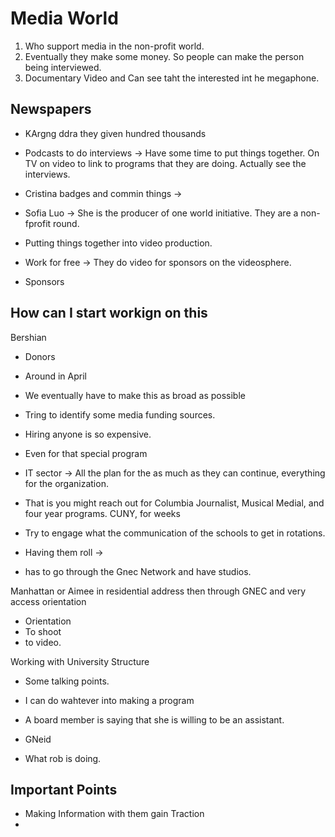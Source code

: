 # Media World

1. Who support media in the non-profit world.
2. Eventually they make some money. So people can make the person being interviewed. 
3. Documentary Video and Can see taht the interested int he megaphone.


## Newspapers

- KArgng ddra they given hundred thousands
- Podcasts to do interviews -> Have some time to put things together. On TV on video to link to programs that they are doing. Actually see the interviews. 
- Cristina badges and commin things -> 

- Sofia Luo -> She is the producer of one world initiative. They are a non-fprofit round. 
- Putting things together into video production. 
- Work for free -> They do video for sponsors on the videosphere. 
- Sponsors


## How can I start workign on this

Bershian


- Donors
- Around in April  
- We eventually have to make this as broad as possible
- Tring to identify some media funding sources.


- Hiring anyone is so expensive.
- Even for that special program
- IT sector -> All the plan for the as much as they can continue, everything for the organization.
- That is you might reach out for Columbia Journalist, Musical Medial, and four year programs. CUNY, for weeks 
- Try to engage what the communication of the schools to get in rotations.
- Having them roll -> 
- has to go through the Gnec Network and have studios. 

Manhattan or Aimee in residential address then through GNEC and very access orientation
- Orientation
- To shoot 
- to video. 


Working with University Structure 

- Some talking points. 
- I can do wahtever into making a program

- A board member is saying that she is willing to be an assistant.
- GNeid 
- What rob is doing. 


## Important Points

- Making Information with them gain Traction
- 


